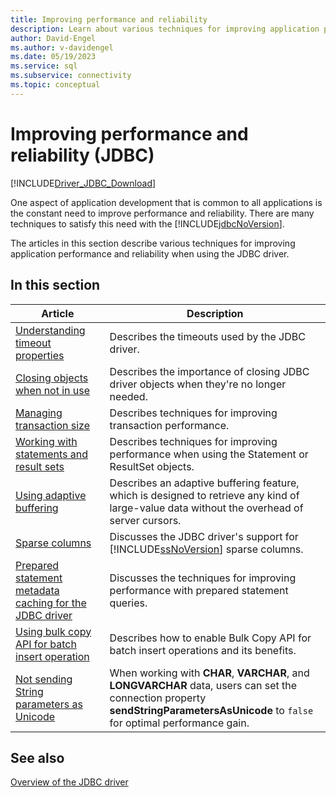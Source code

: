 ```yaml
---
title: Improving performance and reliability
description: Learn about various techniques for improving application performance and reliability when using the Microsoft JDBC driver for SQL Server.
author: David-Engel
ms.author: v-davidengel
ms.date: 05/19/2023
ms.service: sql
ms.subservice: connectivity
ms.topic: conceptual
---
```


# Improving performance and reliability (JDBC)

[!INCLUDE[Driver_JDBC_Download](../../includes/driver_jdbc_download.md)]

One aspect of application development that is common to all applications is the constant need to improve performance and reliability. There are many techniques to satisfy this need with the [!INCLUDE[jdbcNoVersion](../../includes/jdbcnoversion_md.md)].

The articles in this section describe various techniques for improving application performance and reliability when using the JDBC driver.

## In this section

|Article|Description|
|-----------|-----------------|
|[Understanding timeout properties](understanding-timeouts.md)| Describes the timeouts used by the JDBC driver.|
|[Closing objects when not in use](closing-objects-when-not-in-use.md)|Describes the importance of closing JDBC driver objects when they're no longer needed.|
|[Managing transaction size](managing-transaction-size.md)|Describes techniques for improving transaction performance.|
|[Working with statements and result sets](working-with-statements-and-result-sets.md)|Describes techniques for improving performance when using the Statement or ResultSet objects.|
|[Using adaptive buffering](using-adaptive-buffering.md)|Describes an adaptive buffering feature, which is designed to retrieve any kind of large-value data without the overhead of server cursors.|
|[Sparse columns](sparse-columns.md)|Discusses the JDBC driver's support for [!INCLUDE[ssNoVersion](../../includes/ssnoversion-md.md)] sparse columns.|
|[Prepared statement metadata caching for the JDBC driver](prepared-statement-metadata-caching-for-the-jdbc-driver.md)|Discusses the techniques for improving performance with prepared statement queries.|
|[Using bulk copy API for batch insert operation](use-bulk-copy-api-batch-insert-operation.md)|Describes how to enable Bulk Copy API for batch insert operations and its benefits.|
|[Not sending String parameters as Unicode](setting-the-connection-properties.md)|When working with **CHAR**, **VARCHAR**, and **LONGVARCHAR** data, users can set the connection property **sendStringParametersAsUnicode** to `false` for optimal performance gain.|
## See also

[Overview of the JDBC driver](overview-of-the-jdbc-driver.md)
